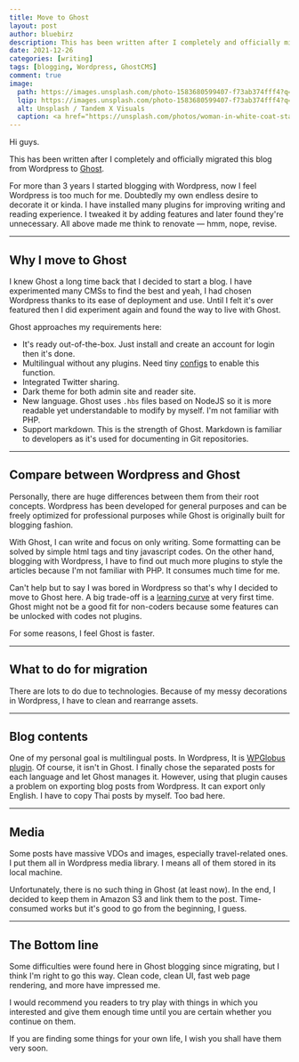 ```yaml
---
title: Move to Ghost
layout: post
author: bluebirz
description: This has been written after I completely and officially migrated this blog from Wordpress to Ghost.
date: 2021-12-26
categories: [writing]
tags: [blogging, Wordpress, GhostCMS]
comment: true
image:
  path: https://images.unsplash.com/photo-1583680599407-f73ab374fff4?q=80&w=2070&auto=format&fit=crop&ixlib=rb-4.0.3&ixid=M3wxMjA3fDB8MHxwaG90by1wYWdlfHx8fGVufDB8fHx8fA%3D%3D
  lqip: https://images.unsplash.com/photo-1583680599407-f73ab374fff4?q=10&w=2070&auto=format&fit=crop&ixlib=rb-4.0.3&ixid=M3wxMjA3fDB8MHxwaG90by1wYWdlfHx8fGVufDB8fHx8fA%3D%3D
  alt: Unsplash / Tandem X Visuals
  caption: <a href="https://unsplash.com/photos/woman-in-white-coat-standing-on-brown-grass-field-during-daytime-FZOOxR2auVI">Unsplash / Tandem X Visuals</a>
---
```


Hi guys.

This has been written after I completely and officially migrated this blog from Wordpress to [Ghost](https://ghost.org/).

For more than 3 years I started blogging with Wordpress, now I feel Wordpress is too much for me. Doubtedly my own endless desire to decorate it or kinda. I have installed many plugins for improving writing and reading experience. I tweaked it by adding features and later found they're unnecessary. All above made me think to renovate — hmm, nope, revise.

---

## Why I move to Ghost

I knew Ghost a long time back that I decided to start a blog. I have experimented many CMSs to find the best and yeah, I had chosen Wordpress thanks to its ease of deployment and use. Until I felt it's over featured then I did experiment again and found the way to live with Ghost.

Ghost approaches my requirements here:

- It's ready out-of-the-box. Just install and create an account for login then it's done.
- Multilingual without any plugins. Need tiny [configs](https://ghost.org/docs/tutorials/multi-language-content/) to enable this function.
- Integrated Twitter sharing.
- Dark theme for both admin site and reader site.
- New language. Ghost uses `.hbs` files based on NodeJS so it is more readable yet understandable to modify by myself. I'm not familiar with PHP.
- Support markdown. This is the strength of Ghost. Markdown is familiar to developers as it's used for documenting in Git repositories.

---

## Compare between Wordpress and Ghost

Personally, there are huge differences between them from their root concepts. Wordpress has been developed for general purposes and can be freely optimized for professional purposes while Ghost is originally built for blogging fashion.

With Ghost, I can write and focus on only writing. Some formatting can be solved by simple html tags and tiny javascript codes. On the other hand, blogging with Wordpress, I have to find out much more plugins to style the articles because I'm not familiar with PHP. It consumes much time for me.

Can't help but to say I was bored in Wordpress so that's why I decided to move to Ghost here. A big trade-off is a [learning curve](https://ghost.org/docs/) at very first time. Ghost might not be a good fit for non-coders because some features can be unlocked with codes not plugins.

For some reasons, I feel Ghost is faster.

---

## What to do for migration

There are lots to do due to technologies. Because of my messy decorations in Wordpress, I have to clean and rearrange assets.

---

## Blog contents

One of my personal goal is multilingual posts. In Wordpress, It is [WPGlobus plugin](https://wordpress.org/plugins/wpglobus/). Of course, it isn't in Ghost. I finally chose the separated posts for each language and let Ghost manages it. However, using that plugin causes a problem on exporting blog posts from Wordpress. It can export only English. I have to copy Thai posts by myself. Too bad here.

---

## Media

Some posts have massive VDOs and images, especially travel-related ones. I put them all in Wordpress media library. I means all of them stored in its local machine.

Unfortunately, there is no such thing in Ghost (at least now). In the end, I decided to keep them in Amazon S3 and link them to the post. Time-consumed works but it's good to go from the beginning, I guess.

---

## The Bottom line

Some difficulties were found here in Ghost blogging since migrating, but I think I'm right to go this way. Clean code, clean UI, fast web page rendering, and more have impressed me.

I would recommend you readers to try play with things in which you interested and give them enough time until you are certain whether you continue on them.

If you are finding some things for your own life, I wish you shall have them very soon.
